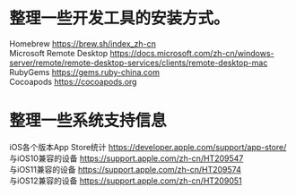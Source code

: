 # 整理一些开发工具的安装方式。

Homebrew
https://brew.sh/index_zh-cn
</br>
Microsoft Remote Desktop
https://docs.microsoft.com/zh-cn/windows-server/remote/remote-desktop-services/clients/remote-desktop-mac
</br>
RubyGems
https://gems.ruby-china.com
</br>
Cocoapods
https://cocoapods.org
</br>

# 整理一些系统支持信息
iOS各个版本App Store统计
https://developer.apple.com/support/app-store/
</br>
与iOS10兼容的设备
https://support.apple.com/zh-cn/HT209547
</br>
与iOS11兼容的设备
https://support.apple.com/zh-cn/HT209574
</br>
与iOS12兼容的设备
https://support.apple.com/zh-cn/HT209051
</br>
